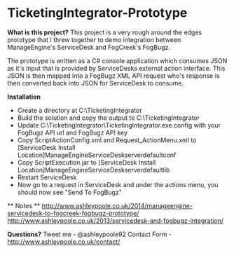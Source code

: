 **TicketingIntegrator-Prototype**
=============================

**What is this project?**
This project is a very rough around the edges prototype that I threw together to demo integration between ManageEngine's ServiceDesk and FogCreek's FogBugz.

The prototype is written as a C# console application which consumes JSON as it's input that is provided by ServiceDesks external action interface. This JSON is then mapped into a FogBugz XML API request who's response is then converted back into JSON for ServiceDesk to consume.


**Installation**
- Create a directory at C:\TicketingIntegrator
- Build the solution and copy the output to C:\TicketingIntegrator
- Update C:\TicketingIntegrator\TicketingIntegrator.exe.config with your FogBugz API url and FogBugz API key
- Copy ScriptActionConfig.xml and Request_ActionMenu.xml to [ServiceDesk Install Location]ManageEngineServiceDeskserverdefaultconf
- Copy ScriptExecution.jar to [ServiceDesk Install Location]ManageEngineServiceDeskserverdefaultlib
- Restart ServiceDesk
- Now go to a request in ServiceDesk and under the actions menu, you should now see "Send To FogBugz"


** Notes **
http://www.ashleypoole.co.uk/2014/manageengine-servicedesk-to-fogcreek-fogbugz-prototype/
http://www.ashleypoole.co.uk/2013/servicedesk-and-fogbugz-integration/


**Questions?**
Tweet me - @ashleypoole92
Contact Form - http://www.ashleypoole.co.uk/contact/



